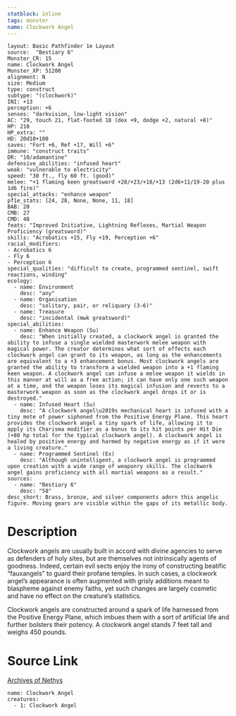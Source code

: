 ```yaml
---
statblock: inline
tags: monster
name: Clockwork Angel
---
```

```statblock
layout: Basic Pathfinder 1e Layout
source:  "Bestiary 6"
Monster_CR: 15
name: Clockwork Angel
Monster_XP: 51200
alignment: N
size: Medium
type: construct
subtype: "(clockwork)"
INI: +13
perception: +6
senses: "darkvision, low-light vision"
AC: "29, touch 21, flat-footed 18 (dex +9, dodge +2, natural +8)"
HP: 210
HP_extra: ""
HD: 20d10+100
saves: "Fort +6, Ref +17, Will +6"
immune: "construct traits"
DR: "10/adamantine"
defensive_abilities: "infused heart"
weak: "vulnerable to electricity"
speed: "30 ft., fly 60 ft. (good)"
melee: "+1 flaming keen greatsword +28/+23/+18/+13 (2d6+11/19-20 plus 1d6 fire)"
special_attacks: "enhance weapon"
pf1e_stats: [24, 28, None, None, 11, 18]
BAB: 20
CMB: 27
CMD: 48
feats: "Improved Initiative, Lightning Reflexes, Martial Weapon Proficiency (greatsword)"
skills: "Acrobatics +15, Fly +19, Perception +6"
racial_modifiers:
- Acrobatics 6
- Fly 6
- Perception 6
special_qualities: "difficult to create, programmed sentinel, swift reactions, winding"
ecology:
  - name: Environment
    desc: "any"
  - name: Organisation
    desc: "solitary, pair, or reliquary (3-6)"
  - name: Treasure
    desc: "incidental (mwk greatsword)"
special_abilities:
  - name: Enhance Weapon (Su)
    desc: "When initially created, a clockwork angel is granted the ability to infuse a single wielded masterwork melee weapon with magical power. The creator determines what sort of effects each clockwork angel can grant to its weapon, as long as the enhancements are equivalent to a +3 enhancement bonus. Most clockwork angels are granted the ability to transform a wielded weapon into a +1 flaming keen weapon. A clockwork angel can infuse a melee weapon it wields in this manner at will as a free action; it can have only one such weapon at a time, and the weapon loses its magical infusion and reverts to a masterwork weapon as soon as the clockwork angel drops it or is destroyed."
  - name: Infused Heart (Su)
    desc: "A clockwork angel\u2019s mechanical heart is infused with a tiny mote of power siphoned from the Positive Energy Plane. This heart provides the clockwork angel a tiny spark of life, allowing it to apply its Charisma modifier as a bonus to its hit points per Hit Die (+80 hp total for the typical clockwork angel). A clockwork angel is healed by positive energy and harmed by negative energy as if it were a living creature."
  - name: Programmed Sentinel (Ex)
    desc: "Although unintelligent, a clockwork angel is programmed upon creation with a wide range of weaponry skills. The clockwork angel gains proficiency with all martial weapons as a result."
sources:
  - name: "Bestiary 6"
    desc: "58"
desc_short: Brass, bronze, and silver components adorn this angelic figure. Moving gears are visible within the gaps of its metallic body.
```
# Description
Clockwork angels are usually built in accord with divine agencies to serve as defenders of holy sites, but are themselves not intrinsically agents of goodness. Indeed, certain evil sects enjoy the irony of constructing beatific “fauxangels” to guard their profane temples. In such cases, a clockwork angel’s appearance is often augmented with grisly additions meant to blaspheme against enemy faiths, yet such changes are largely cosmetic and have no effect on the creature’s statistics. 

Clockwork angels are constructed around a spark of life harnessed from the Positive Energy Plane, which imbues them with a sort of artificial life and further bolsters their potency. A clockwork angel stands 7 feet tall and weighs 450 pounds.
# Source Link
[Archives of Nethys](https://aonprd.com/MonsterDisplay.aspx?ItemName=Clockwork%20Angel)
```encounter-table
name: Clockwork Angel
creatures:
  - 1: Clockwork Angel
```
